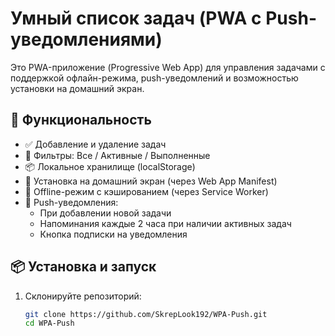 # Умный список задач (PWA с Push-уведомлениями)

Это PWA-приложение (Progressive Web App) для управления задачами с поддержкой офлайн-режима, push-уведомлений и возможностью установки на домашний экран.

## 🚀 Функциональность

- ✅ Добавление и удаление задач
- 🔄 Фильтры: Все / Активные / Выполненные
- 📦 Локальное хранилище (localStorage)
- 📲 Установка на домашний экран (через Web App Manifest)
- 📡 Offline-режим с кэшированием (через Service Worker)
- 🔔 Push-уведомления:
  - При добавлении новой задачи
  - Напоминания каждые 2 часа при наличии активных задач
  - Кнопка подписки на уведомления

## 📦 Установка и запуск

1. Склонируйте репозиторий:
   ```bash
   git clone https://github.com/SkrepLook192/WPA-Push.git
   cd WPA-Push
